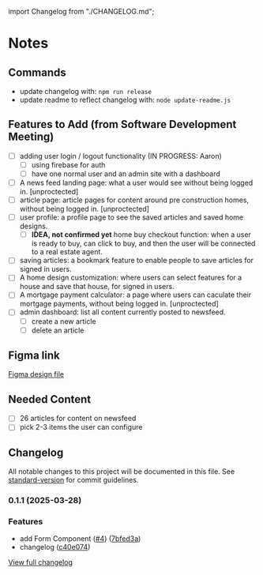 import Changelog from "./CHANGELOG.md";

# Notes

## Commands

- update changelog with: `npm run release`
- update readme to reflect changelog with: `node update-readme.js`

## Features to Add (from Software Development Meeting)

- [ ] adding user login / logout functionality (IN PROGRESS: Aaron)
  - [ ] using firebase for auth
  - [ ] have one normal user and an admin site with a dashboard
- [ ] A news feed landing page: what a user would see without being logged in. [unproctected]
- [ ] article page: article pages for content around pre construction homes, without being logged in. [unproctected]
- [ ] user profile: a profile page to see the saved articles and saved home designs.
  - [ ] **IDEA, not confirmed yet** home buy checkout function: when a user is ready to buy, can click to buy, and then the user will be connected to a real estate agent.
- [ ] saving articles: a bookmark feature to enable people to save articles for signed in users.
- [ ] A home design customization: where users can select features for a house and save that house, for signed in users.
- [ ] A mortgage payment calculator: a page where users can caculate their mortgage payments, without being logged in. [unproctected]
- [ ] admin dashboard: list all content currently posted to newsfeed.
  - [ ] create a new article
  - [ ] delete an article

## Figma link

[Figma design file]([unproctected])

## Needed Content

- [ ] 26 articles for content on newsfeed
- [ ] pick 2-3 items the user can configure

## Changelog

All notable changes to this project will be documented in this file. See [standard-version](https://github.com/conventional-changelog/standard-version) for commit guidelines.

### 0.1.1 (2025-03-28)

### Features

- add Form Component ([#4](https://github.com/and0125/pre-construction-homes/issues/4)) ([7bfed3a](https://github.com/and0125/pre-construction-homes/commit/7bfed3a62e9f640b8b914d723af8ea7a85946acf))
- changelog ([c40e074](https://github.com/and0125/pre-construction-homes/commit/c40e074988f2304eba1d9ccaff855b2bbcde292a))

[View full changelog](./CHANGELOG.md)

